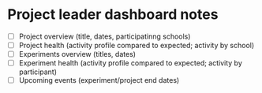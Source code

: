 # Project leader dashboard notes

- [ ] Project overview (title, dates, participatinng schools)
- [ ] Project health (activity profile compared to expected; activity by school)
- [ ] Experiments overview (titles, dates)
- [ ] Experiment health (activity profile compared to expected; activity by participant)
- [ ] Upcoming events (experiment/project end dates)
